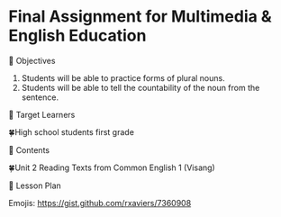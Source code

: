 # Final Assignment for Multimedia & English Education

🌲 Objectives
   1. Students will be able to practice forms of plural nouns.
   2. Students will be able to tell the countability of the noun from the sentence.

🌲 Target Learners

   🍀High school students first grade 

🌲 Contents

   🍀Unit 2 Reading Texts from Common English 1 (Visang) 

   
🌲 Lesson Plan
   















Emojis: https://gist.github.com/rxaviers/7360908
